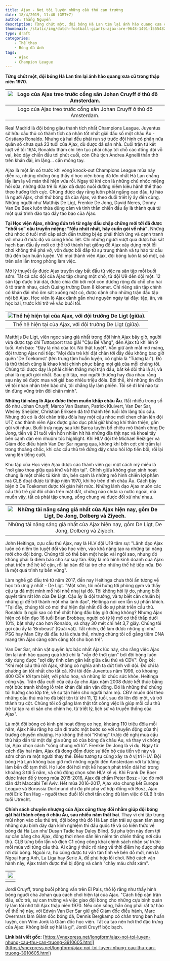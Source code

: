 ```yaml
---
title: Ajax - Nơi tôi luyện những cầu thủ can trường
date: 18/4/2019, 11:40 (GMT+7)
author: Thắng Nguyễn
description: Từng chút một, đội bóng Hà Lan tìm lại ánh hào quang xưa cũ trong thập niên 1970.
thumbnail: /static/img/dutch-football-giants-ajax-are-9648-1491-1555482625.jpg
type: draft
categories:
    - Thể thao
    - Bóng đá Anh
tags:
    - Ajax
    - Champion League
---
```


**Từng chút một, đội bóng Hà Lan tìm lại ánh hào quang xưa cũ trong thập niên 1970.**

| ![Logo của Ajax treo trước cổng sân Johan Cruyff ở thủ đô Amsterdam.]({{site.baseurl}}/static/img/dutch-football-giants-ajax-are-9648-1491-1555482625.jpg) |
|:---:|
|Logo của Ajax treo trước cổng sân Johan Cruyff ở thủ đô Amsterdam.|

Real Madrid là đội bóng giàu thành tích nhất Champions League. Juventus sở hữu cầu thủ có thành tích cá nhân tốt nhất giải đấu số một châu Âu - Cristiano Ronaldo. Nhưng cả hai đều phải run sợ trước đội hình có phân nửa quân số chưa quá 23 tuổi của Ajax, dù được đá sân nhà. Cuối trận tứ kết lượt về tối 16/4, Ronaldo thậm chí liên tục phải chạy tới chỗ các đồng đội vỗ vai, kéo dậy chiến đấu tới phút cuối, còn Chủ tịch Andrea Agnelli thẫn thờ trên khán đài, im lặng... cắn móng tay. 

Ajax là một ẩn số trước khi vòng knock-out Champions League mùa này diễn ra, nhưng những ông thầy ở học viện bóng đá lớn nhất Hà Lan chẳng lấy làm lạ về màn thể hiện vừa rồi. Ngay từ khi còn là những chú nhóc miệng hôi sữa, những đứa trẻ lò Ajax đã được nuôi dưỡng niềm kiêu hãnh thể thao theo hướng tích cực. Chúng được dạy rằng luôn phải ngẩng cao đầu, tự hào là người Ajax, chơi thứ bóng đá của Ajax, và theo đuổi triết lý ấy đến cùng. Những người như Matthijs De Ligt, Frenkie De Jong, David Neres, Donny Van De Beek luôn thừa dũng cảm và tinh thần chiến đấu ấy là thành quả từ một quá trình đào tạo đầy táo bạo của Ajax.

**Tại Học viện Ajax, những đứa trẻ từ ngày đầu chập chững mới tới đã được "nhồi sọ" câu truyền miệng: "Nếu nhút nhát, hãy cuốn gói về nhà"**. Những chú nhóc ở tuổi mới cắp sách đến trường bị ép phải thích ứng và cạnh tranh với nhau ở mức độ vô cùng khốc liệt. Chỉ những người vượt qua được bài sát hạch ban đầu ấy mới có thể trở thành hạt giống để Ajax xây dựng một lối chơi không thể phá vỡ, vốn được bồi đắp từ sự trung thành và tự hào từ cầu thủ đến ban huấn luyện. Với mọi thành viên Ajax, đội bóng luôn là số một, cả trên sân lẫn trong phòng làm việc. 

Mớ lý thuyết ấy được Ajax truyền dạy bắt đầu từ việc ra sân tập mỗi buổi sớm. Tất cả các đội của Ajax tập chung một chỗ, từ đội U9 đến đội một. 12 sân tập được trải dài, được chia đôi bởi một con đường rộng đủ chỗ cho hai ô tô tránh nhau, cách Quảng trường Dam 8 kilomet. Chỉ riêng sân tập chính có khán đài nhỏ ôm sát xuống mặt cỏ, được dành cho những trận đấu tập nội bộ Ajax. Học viên lò Ajax dành gần như nguyên ngày tại đây: tập, ăn, và học bài, trước khi trở về vào buổi tối.

| ![Thế hệ hiện tại của Ajax, với đội trưởng De Ligt (giữa).]({{site.baseurl}}/static/img/file-photo-ajax-s-frenkie-de-j-5756-2159-1555482625.jpg) |
|:---:|
|Thế hệ hiện tại của Ajax, với đội trưởng De Ligt (giữa).|

Matthijs De Ligt, viên ngọc sáng giá nhất trong đội hình Ajax bây giờ, người vừa được tạp chí Tuttosport trao giải "Cậu Bé Vàng", đến Ajax từ khi lên 9 tuổi. Anh bảo: "Đây là nhà của tôi. Nó thật tuyệt". Vẫn giữ ánh mắt mơ màng, đội trưởng Ajax nói tiếp: "Mọi đứa trẻ khi đặt chân tới đây đều không bao giờ quên 'De Toekomst' (tên trung tâm huấn luyện, có nghĩa là "Tương lai"). Đó là thử thách cũng là khao khát chinh phục bằng mọi giá của mỗi chúng tôi. Chúng tôi được dạy là phải chiến thắng mọi trận đấu, bất kể đối thủ là ai, và phải là người giỏi nhất. Sau giờ tập, mọi người thường hay đùa nhau rằng sau này sẽ được mua với giá bao nhiêu triệu đôla. Bởi thế, khi những tin đồn về tôi nhan nhản trên báo chí, tôi chẳng lấy làm phiền. Tôi sẽ đi khi nào tự tin đứng vững trên đôi chân mình".

**Những tài năng lò Ajax được thèm muốn khắp châu Âu**. Rất nhiều trong số đó như Johan Cruyff, Marco Van Basten, Patrick Kluivert, Van Der Sar, Wesley Sneijder, Christian Eriksen đã trở thành tên tuổi lớn làng túc cầu. Nhưng dù có là đôi chân triệu đôla hay một cậu nhóc mới chen chân lên đội U17, các thành viên Ajax được giáo dục phải giữ không khí thân thiện, gần gũi với nhau. Buổi trưa ngay sau khi Barca tuyên bố chiêu mộ thành công De Jong, tiền vệ 21 tuổi vẫn hồn nhiên hít hà những đĩa thịt nạc và khoai tây bên cạnh đàn em nhuộm tóc highlight. Khi HLV đội trẻ Michael Reiziger và Giám đốc điều hành Van Der Sar ngang qua, không khí bỡn cợt chỉ trầm lại trong thoáng chốc, khi các cầu thủ trẻ đứng dậy chào hỏi lớp tiền bối, rồi lại vang lên tiếng cười.

Khu tập của Học viện Ajax được các thành viên gọi một cách mỹ miều là "nơi giao thoa giữa quá khứ và hiện tại". Chính giữa không gian sinh hoạt chung là một chiếc tủ kính lớn, bên cạnh là những mô hình chiến lợi phẩm mà CLB đoạt được từ thập niên 1970, khi họ trên đỉnh châu Âu. Cách bày biện ở De Toekomst được tối giản hết mức. Những lãnh đạo Ajax muốn các cầu thủ trẻ giữ đôi chân trên mặt đất, chừng nào chưa ra nước ngoài, mà muốn vậy, tất cả phải tập chung, sống chung và được đối xử như nhau.

| ![Những tài năng sáng giá nhất của Ajax hiện nay, gồm De Ligt, De Jong, Dolberg và Ziyech.]({{site.baseurl}}/static/img/3023-3958-1555482625.jpg) |
|:---:|
|Những tài năng sáng giá nhất của Ajax hiện nay, gồm De Ligt, De Jong, Dolberg và Ziyech.|

John Heitinga, cựu cầu thủ Ajax, nay là HLV đội U19 tâm sự: "Lãnh đạo Ajax luôn có niềm tin tuyệt đối vào học viện, vào khả năng tạo ra những tài năng mới cho đội bóng. Chúng tôi có thể bán một hoặc vài ngôi sao, nhưng đó không phải là điềm báo cho sự suy tàn. Đây là mô hình kinh doanh của Ajax: phát triển thế hệ kế cận, rồi lại bán để tài trợ cho những thế hệ tiếp nữa. Đó là một quá trình tự bền vững".

Làm nghề gõ đầu trẻ từ năm 2017, đến nay Heitinga chưa thôi ấn tượng về học trò ưng ý nhất - De Ligt. "Một sớm, tôi nổi hứng tới phòng gym và thấy cậu ta đã một mình mồ hôi nhễ nhại tại đó. Tôi không hỏi lý do, nhưng biết quyết tâm rất lớn của De Ligt. Cậu ấy là đội trưởng, và tự biết cần chuẩn bị những gì để trở thành một nhà lãnh đạo", Heitinga nói xen lẫn sự phấn khích. "Tại đây, chúng tôi có mọi thứ hiện đại nhất để đo sự phát triển cầu thủ. Ronaldo là ngôi sao có thể chất hàng đầu bây giờ đúng không? Nhưng Ajax hiện có tiền đạo 16 tuổi Brian Brobbey, người có tỷ lệ mỡ cơ thể thấp dưới 10%, bật nhảy cao hơn Ronaldo, và chạy 30 mét chỉ hết 3,7 giây. Chúng tôi gọi cậu ấy là 'Brobeast' (Quái vật). Tất nhiên, để làm được những gì như PSG hay Man City đã đầu tư là chưa thể, nhưng chúng tôi cố gắng tiêm DNA mang tên Ajax càng sớm càng tốt cho bọn trẻ".

Van Der Sar, nhân vật quyền lực bậc nhất Ajax lúc này, cho rằng việc Ajax tìm lại ánh hào quang quá khứ chỉ là "vấn đề thời gian" bởi đội bóng luôn xây dựng được "sợi dây tình cảm gắn kết giữa cầu thủ và CĐV". Ông kể: "Khi một cầu thủ rời Ajax, không có nghĩa anh ta dứt tình với đội. Đó chỉ là phương án tốt nhất cho tất cả. Khi tôi đến Juventus năm 1999, có khoảng 400 CĐV tới tạm biệt, với pháo hoa, và những lời chúc sức khỏe. Heitinga cũng vậy. Trận đấu cuối của cậu ấy cho Ajax năm 2008 được kết thúc bằng một bức tranh khổng lồ trên khán đài sân vận động. Đó là những thứ chúng tôi hướng cho lớp trẻ, về sự tận hiến cho người hâm mộ. CĐV muốn dõi theo những cầu thủ mà họ đã biết tên từ khi 11, 12 tuổi, sau đó lên đội một, và trở thành trụ cột. Chúng tôi cố gắng làm thật tốt công việc là giúp mỗi cầu thủ trẻ tự tạo ra di sản cho chính họ, từ triết lý, lịch sử và truyền thống của Ajax".

Là một đội bóng có kinh phí hoạt động eo hẹp, khoảng 110 triệu đôla mỗi năm, Ajax hiểu rằng họ cần đi trước một bước so với chuyển động của thị trường chuyển nhượng. Họ không thể nói "Không" trước đề nghị mua cầu thủ hấp dẫn từ một đại gia sừng sỏ của bóng đá châu Âu, và thay vì chống lại, Ajax chọn cách "sống chung với lũ". Frenkie De Jong là ví dụ. Ngay từ cách đây hai năm, Ajax đã đong đếm được sự tiến bộ của tiền vệ này và sớm chọn ra một người thay thế. Điều tương tự cũng xảy ra ở vị trí HLV. Đội bóng Hà Lan không bao giờ mời những người đến Amsterdam với tư tưởng làm bến đỗ tạm thời. Họ luôn đòi hỏi một kế hoạch phát triển dài hơi trong khoảng 3 tới 5 năm, và chủ động chọn sớm HLV kế vị. Khi Frank De Boer được Inter để ý trong mùa 2015-2016, Ajax đã chấm Peter Bosz - lúc đó mới dẫn dắt Maccabi Tel Aviv. Hết mùa 2016-2017, Ajax vào chung kết Europa League và Borussia Dortmund chi đủ phí phá vỡ hợp đồng với Bosz, Ajax mời Erik Ten Hag - người theo đuổi lối chơi tấn công dù làm việc ở CLB ít tên tuổi Utrecht.

**Chính sách chuyển nhượng của Ajax cũng thay đổi nhằm giúp đội bóng gặt hái thành công ở châu Âu, sau nhiều năm thất bại**. Thay vì chỉ tập trung mũi nhọn vào cầu thủ trẻ, đội bóng thủ đô Hà Lan dàn trải sự quan tâm sang những cựu binh dày dạn kinh nghiệm thi đấu quốc tế và có kiến thức về bóng đá Hà Lan như Dusan Tadic hay Daley Blind. Sự pha trộn này đem tới sự cân bằng cho Ajax, đồng thời nhen dần lên niềm tin chiến thắng nơi cầu thủ. CLB từng bốn lần vô địch C1 cũng công khai chính sách nhân sự trước mỗi mùa với từng cầu thủ. Ai cũng ý thức rõ ràng về thời điểm họ được phép rời đội bóng. Ngoài ra, họ cũng được tư vấn tận tình về bến đỗ mới, nên là Ngoại hạng Anh, La Liga hay Serie A, để phù hợp lối chơi. Nhờ cách vận hành này, Ajax tránh được thế bị động và cảnh "chảy máu chất xám". 

| ![]({{site.baseurl}}/static/img/5cb7259ffc7e93810d8b4580-6546-1555564967.jpg) |
|:---:|
| |

Jordi Cruyff, trong buổi phỏng vấn trên El Pais, thổ lộ rằng như thấy hình bóng người cha Johan qua cách chơi hiện tại của Ajax. "Cách tiếp cận trận đấu, sức trẻ, sự can trường và việc giao đội bóng cho những cựu binh quản lý làm tôi nhớ tới Ajax thập niên 1970. Nếu còn sống, hẳn ông phải rất tự hào về thế hệ này, với Edwin Van Der Sar giữ ghế Giám đốc điều hành, Marc Overmars làm Giám đốc bóng đá, Dennis Bergkamp có chân trong ban huấn luyện, còn Wim Jonk là Giám đốc học viện. Tất cả tạo nên hơi thở đặc trưng của Ajax: Không biết sợ hãi là gì", Jordi Cruyff bộc bạch.

**Link bài viết gốc:** [https://vnexpress.net/longform/ajax-noi-toi-luyen-nhung-cau-thu-can-truong-3910605.html](https://vnexpress.net/longform/ajax-noi-toi-luyen-nhung-cau-thu-can-truong-3910605.html)
